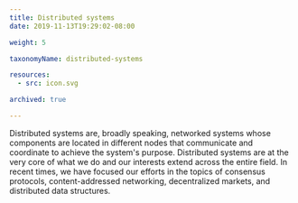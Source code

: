 ```yaml
---
title: Distributed systems
date: 2019-11-13T19:29:02-08:00

weight: 5

taxonomyName: distributed-systems

resources:
  - src: icon.svg

archived: true

---
```

Distributed systems are, broadly speaking, networked systems whose components are located in different nodes that communicate and coordinate to achieve the system's purpose. Distributed systems are at the very core of what we do and our interests extend across the entire field. In recent times, we have focused our efforts in the topics of consensus protocols, content-addressed networking, decentralized markets, and distributed data structures.
